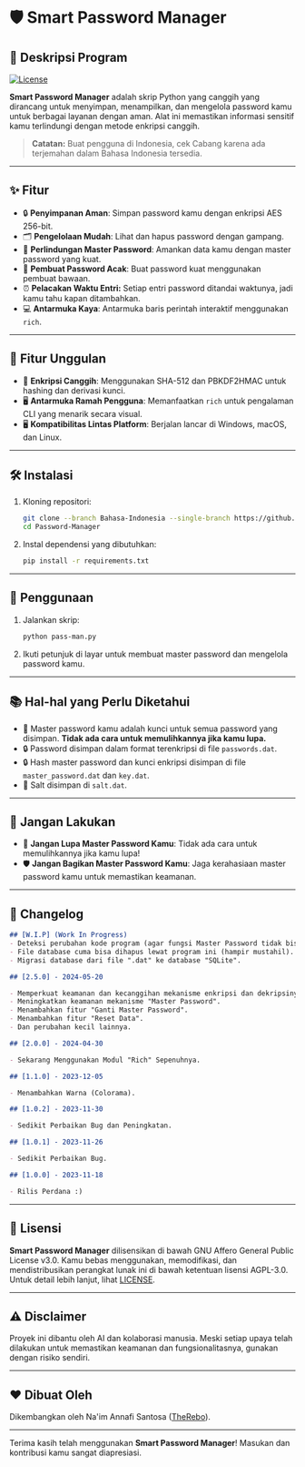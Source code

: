 # 🛡️ Smart Password Manager

## 🚀 Deskripsi Program

[![License](https://img.shields.io/badge/License-AGPLv3-blue.svg)](https://www.gnu.org/licenses/agpl-3.0)

**Smart Password Manager** adalah skrip Python yang canggih yang dirancang untuk menyimpan, menampilkan, dan mengelola password kamu untuk berbagai layanan dengan aman. Alat ini memastikan informasi sensitif kamu terlindungi dengan metode enkripsi canggih.

> **Catatan:** Buat pengguna di Indonesia, cek Cabang karena ada terjemahan dalam Bahasa Indonesia tersedia.

---

## ✨ Fitur

- 🔒 **Penyimpanan Aman**: Simpan password kamu dengan enkripsi AES 256-bit.
- 🗂️ **Pengelolaan Mudah**: Lihat dan hapus password dengan gampang.
- 🔑 **Perlindungan Master Password**: Amankan data kamu dengan master password yang kuat.
- 🎲 **Pembuat Password Acak**: Buat password kuat menggunakan pembuat bawaan.
- ⏰ **Pelacakan Waktu Entri:** Setiap entri password ditandai waktunya, jadi kamu tahu kapan ditambahkan.
- 💻 **Antarmuka Kaya**: Antarmuka baris perintah interaktif menggunakan `rich`.

---

## 🌟 Fitur Unggulan

- 🔐 **Enkripsi Canggih**: Menggunakan SHA-512 dan PBKDF2HMAC untuk hashing dan derivasi kunci.
- 🖥️ **Antarmuka Ramah Pengguna**: Memanfaatkan `rich` untuk pengalaman CLI yang menarik secara visual.
- 🖥️ **Kompatibilitas Lintas Platform**: Berjalan lancar di Windows, macOS, dan Linux.

---

## 🛠️ Instalasi

1. Kloning repositori:
    ```bash
    git clone --branch Bahasa-Indonesia --single-branch https://github.com/TheRebo/Password-Manager.git
    cd Password-Manager
    ```
2. Instal dependensi yang dibutuhkan:
    ```bash
    pip install -r requirements.txt
    ```

---

## 📖 Penggunaan

1. Jalankan skrip:
    ```bash
    python pass-man.py
    ```
2. Ikuti petunjuk di layar untuk membuat master password dan mengelola password kamu.

---

## 📚 Hal-hal yang Perlu Diketahui

- 🔑 Master password kamu adalah kunci untuk semua password yang disimpan. **Tidak ada cara untuk memulihkannya jika kamu lupa.**
- 🔒 Password disimpan dalam format terenkripsi di file `passwords.dat`.
- 🔒 Hash master password dan kunci enkripsi disimpan di file `master_password.dat` dan `key.dat`.
- 🧂 Salt disimpan di `salt.dat`.

---

## 🚫 Jangan Lakukan

- 🚷 **Jangan Lupa Master Password Kamu**: Tidak ada cara untuk memulihkannya jika kamu lupa!
- 🛡️ **Jangan Bagikan Master Password Kamu**: Jaga kerahasiaan master password kamu untuk memastikan keamanan.

---

## 📌 Changelog

```markdown
## [W.I.P] (Work In Progress)
- Deteksi perubahan kode program (agar fungsi Master Password tidak bisa dihapus).
- File database cuma bisa dihapus lewat program ini (hampir mustahil).
- Migrasi database dari file ".dat" ke database "SQLite".

## [2.5.0] - 2024-05-20

- Memperkuat keamanan dan kecanggihan mekanisme enkripsi dan dekripsinya.
- Meningkatkan keamanan mekanisme "Master Password".
- Menambahkan fitur "Ganti Master Password".
- Menambahkan fitur "Reset Data".
- Dan perubahan kecil lainnya.

## [2.0.0] - 2024-04-30

- Sekarang Menggunakan Modul "Rich" Sepenuhnya.

## [1.1.0] - 2023-12-05

- Menambahkan Warna (Colorama).

## [1.0.2] - 2023-11-30

- Sedikit Perbaikan Bug dan Peningkatan.

## [1.0.1] - 2023-11-26

- Sedikit Perbaikan Bug.

## [1.0.0] - 2023-11-18

- Rilis Perdana :)
```

---

## 📜 Lisensi

**Smart Password Manager** dilisensikan di bawah GNU Affero General Public License v3.0. Kamu bebas menggunakan, memodifikasi, dan mendistribusikan perangkat lunak ini di bawah ketentuan lisensi AGPL-3.0. Untuk detail lebih lanjut, lihat [LICENSE](https://www.gnu.org/licenses/agpl-3.0.html).

---

## ⚠️ Disclaimer

Proyek ini dibantu oleh AI dan kolaborasi manusia. Meski setiap upaya telah dilakukan untuk memastikan keamanan dan fungsionalitasnya, gunakan dengan risiko sendiri.

---

## ❤️ Dibuat Oleh

Dikembangkan oleh Na'im Annafi Santosa ([TheRebo](https://github.com/TheRebo)).

---

Terima kasih telah menggunakan **Smart Password Manager**! Masukan dan kontribusi kamu sangat diapresiasi.
